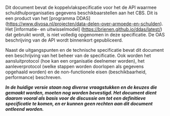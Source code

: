 Dit document bevat de koppelvlakspecificatie voor het de API waarmee schuldhulporganisaties gegevens beschikbaarstellen aan het CBS.
Dit is een product van het [programma DDAS] (https://www.divosa.nl/projecten/data-delen-over-armoede-en-schulden). Het [informatie- en uitwisselmodel] (https://brienen.github.io/ddas/latest/) dat gebruikt wordt, is niet volledig opgenomen in deze specificatie. De OAS beschrijving van de API wordt binnenkort gepubliceerd.

Naast de uitgangspunten en de technische specificatie bevat dit document een beschrijving van het beheer van de specificatie. Ook worden het aansluitprotocol (hoe kan een organisatie deelnemer worden), het aanleverprotocol (welke stappen worden doorlopen als gegevens opgehaald worden) en de non-functionele eisen (beschikbaarheid, performance) beschreven.

***In de huidige versie staan nog diverse vraagstukken en de keuzes die gemaakt worden, moeten nog worden bevestigd. Het document dient daarom vooral als basis voor de discussie om tot een definitieve specificatie te komen, en er kunnen geen rechten aan dit document ontleend worden.***
